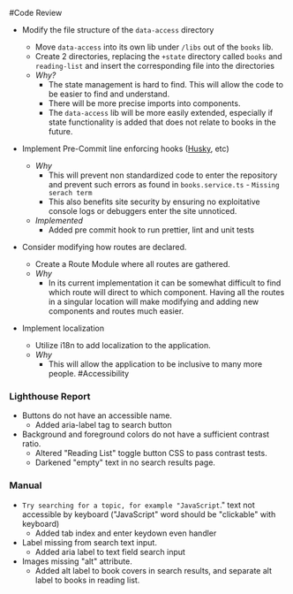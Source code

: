 #Code Review
* Modify the file structure of the `data-access` directory
    * Move `data-access` into its own lib under `/libs` out of the `books` lib.
    * Create 2 directories, replacing the `+state` directory called `books` and `reading-list` and insert the corresponding file into the directories
    * *Why?*
        * The state management is hard to find. This will allow the code to be easier to find and understand.
        * There will be more precise imports into components.
        * The `data-access` lib will be more easily extended, especially if state functionality is added that does not relate to books in the future.

  
* Implement Pre-Commit line enforcing hooks ([Husky](https://github.com/typicode/husky), etc)
    * *Why*
        * This will prevent non standardized code to enter the repository and prevent such errors as found in `books.service.ts` - `Missing serach term`
        * This also benefits site security by ensuring no exploitative console logs or debuggers enter the site unnoticed.
    * *Implemented*
        * Added pre commit hook to run prettier, lint and unit tests
  
        
* Consider modifying how routes are declared.
    * Create a Route Module where all routes are gathered.
    * *Why*
        * In its current implementation it can be somewhat difficult to find which route will direct to which component. Having all the routes in a singular location will make modifying and adding new components and routes much easier.
      
* Implement localization
    * Utilize i18n to add localization to the application.
    * *Why*
        * This will allow the application to be inclusive to many more people.
#Accessibility

### Lighthouse Report
* Buttons do not have an accessible name.
    * Added aria-label tag to search button
* Background and foreground colors do not have a sufficient contrast ratio.
    * Altered "Reading List" toggle button CSS to pass contrast tests.
    * Darkened "empty" text in no search results page.


### Manual
* `Try searching for a topic, for example "JavaScript`." text not accessible by keyboard ("JavaScript" word should be "clickable" with keyboard)
    * Added tab index and enter keydown even handler
* Label missing from search text input.
    * Added aria label to text field search input
* Images missing "alt" attribute.
    * Added alt label to book covers in search results, and separate alt label to books in reading list.

